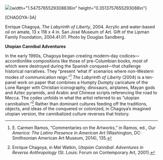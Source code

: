 ![](media/image1.png){width="1.5475765529308836in" height="0.3513757655293088in"}

\[CHAGOYA-3A\]

Enrique Chagoya, *The Labyrinth of Liberty*, 2004. Acrylic and water-based oil on amate, 13 x 118 x 4 in. San José Museum of Art. Gift of the Lipman Family Foundation, 2004.41.01. Photo by Douglas Sandberg.

**Utopian Cannibal Adventures**

In the early 1990s, Chagoya began creating modern-day codices—accordionlike compositions like those of pre-Columbian books, most of which were destroyed during the Spanish conquest—that challenge historical narratives. They “present ‘what if’ scenarios where non-Western modes of communication reign.”[^1] *The Labyrinth of Liberty* (2004) is a ten-panel work on paper that combines a Humpty Dumpty caricature of the Lone Ranger with Christian iconography, dinosaurs, airplanes, Mayan gods and Aztec pyramids, and Arabic and Chinese scripts referencing the road to Mecca. The codex unfolds in what the artist referred to as “utopian cannibalism.”[^2] Rather than dominant cultures feeding off the traditions, objects, and ideas of the conquered or colonized, in Chagoya’s imagined utopian version, the cannibalized culture reverses that history.

[^1]: E. Carmen Ramos, “Commentaries on the Artworks,” in Ramos, ed., *Our America: The Latino Presence in American Art* (Washington, DC: Smithsonian American Art Museum, 2014), 135.

[^2]: Enrique Chagoya, in Mel Watkin, *Utopian Cannibal: Adventures in Reverse Anthropology* (St. Louis: Forum on Contemporary Art, 2001).

